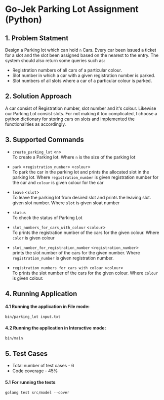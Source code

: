 # Go-Jek Parking Lot Assignment (Python)

## 1. Problem Statment
Design a Parking lot which can hold `n` Cars. Every car been issued a ticket for a slot and the slot been assigned based on the nearest to the entry. The system should also return some queries such as:

- Registration numbers of all cars of a particular colour.
- Slot number in which a car with a given registration number is parked.
- Slot numbers of all slots where a car of a particular colour is parked.

## 2. Solution Approach
A car consist of Registration number, slot number and it's colour. Likewise our Parking Lot consist slots. For not making it too complicated, I choose a python dictionary for storing cars on slots and implemented the functionalities as accordingly.

## 3. Supported Commands

- `create_parking_lot` <`n`>   
To create a Parking lot. Where `n` is the size of the parking lot

- `park` <`registration_number`> <`colour`>   
To park the car in the parking lot and prints the allocated slot in the parking lot. Where `registration_number` is given registration number for the car and `colour` is given colour for the car

- `leave` <`slot`>   
To leave the parking lot from desired slot and prints the leaving slot. given slot number. Where `slot` is given sloat number

- `status`   
To check the status of Parking Lot

- `slot_numbers_for_cars_with_colour` <`colour`>   
To prints the registration number of the cars for the given colour. Where `color` is given colour

- `slot_number_for_registration_number` <`registration_number`>   
prints the slot number of the cars for the given number. Where `registration_number` is given registration number.

- `registration_numbers_for_cars_with_colour` <`colour`>   
To prints the slot number of the cars for the given colour.  Where `colour` is given colour.

## 4. Running Application
#### 4.1 Running the application in File mode:

```golang
bin/parking_lot input.txt 
```

#### 4.2 Running the application in Interactive mode:

```golang
bin/main
```

## 5. Test Cases
- Total number of test cases - 6 
- Code coverage - 45%

#### 5.1 For running the tests

```golang
golang test src/model --cover
```
